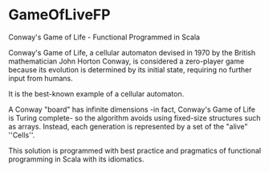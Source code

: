 GameOfLiveFP
============

Conway's Game of Life - Functional Programmed in Scala 

Conway's Game of Life, a cellular automaton devised in 1970 by the British mathematician John Horton Conway, is considered a zero-player game because its evolution is determined by its initial state, requiring no further input from humans.

It is the best-known example of a cellular automaton.

A Conway "board" has infinite dimensions -in fact, Conway's Game of Life is Turing complete- so the algorithm avoids using fixed-size structures such as arrays. Instead, each generation is represented by a set of the "alive" ''Cells''.

This solution is programmed with best practice and pragmatics of functional programming in Scala with its idiomatics.
